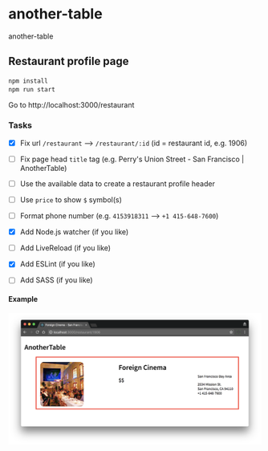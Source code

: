 # another-table

another-table

## Restaurant profile page

```bash
npm install
npm run start
```

Go to http://localhost:3000/restaurant

### Tasks

- [X] Fix url `/restaurant` --> `/restaurant/:id` (id = restaurant id, e.g. 1906)

- [ ] Fix page head `title` tag (e.g. Perry's Union Street - San Francisco | AnotherTable)

- [ ] Use the available data to create a restaurant profile header

- [ ] Use `price` to show `$` symbol(s)

- [ ] Format phone number (e.g. `4153918311` --> `+1 415-648-7600`)

- [X] Add Node.js watcher (if you like)

- [ ] Add LiveReload (if you like)

- [X] Add ESLint (if you like)

- [ ] Add SASS (if you like)

#### Example

![restaurant profile header](restaurant-profile-header.png "restaurant profile header")
